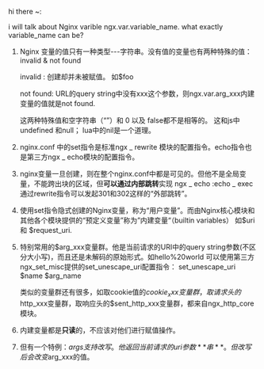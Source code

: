 hi there ~:

i will talk about Nginx varible  ngx.var.variable_name. what exactly variable_name can be?

1. Nginx 变量的值只有一种类型---字符串。没有值的变量也有两种特殊的值： invalid & not found

    invalid : 创建却并未被赋值。 如$foo
    
    not found: URL的query string中没有xxx这个参数，则ngx.var.arg_xxx内建变量的值就是not found.

    这两种特殊值和空字符串（“”）和 0 以及 false都不是相等的。 这和js中undefined 和null； lua中的nil是一个道理。

2. nginx.conf 中的set指令是标准ngx _ rewrite 模块的配置指令。echo指令也是第三方ngx _ echo模块的配置指令。

3. nginx变量一旦创建，则在整个nginx.conf中都是可见的。但他不是全局变量，不能跨出块的区域，但**可以通过内部跳转**实现 ngx _ echo :echo _ exec
    通过rewrite指令可以发起301和302这样的“外部跳转”。

4. 使用set指令隐式创建的Nginx变量，称为“用户变量”。而由Nginx核心模块和其他各个模块提供的“预定义变量”称为”内建变量“（builtin variables）
    如$uri 和 $request_uri.

5. 特别常用的$arg_xxx变量群。他是当前请求的URI中的query string参数(不区分大小写)，而且还是未解码的原始形式。如hello%20world
    可以使用第三方ngx_set_misc提供的set_unescape_uri配置指令： set_unescape_uri $name $arg_name

    类似的变量群还有很多，如取cookie值的$cookie_xxx变量群， 取请求头的$http_xxx变量群，取响应头的$sent_http_xxx变量群，都来自ngx_http_core模块。

6. 内建变量都是**只读**的，不应该对他们进行赋值操作。

7. 但有一个特例：$args支持改写。他返回当前请求的uri参数**串**。但改写后会改变$arg_xxx的值。



